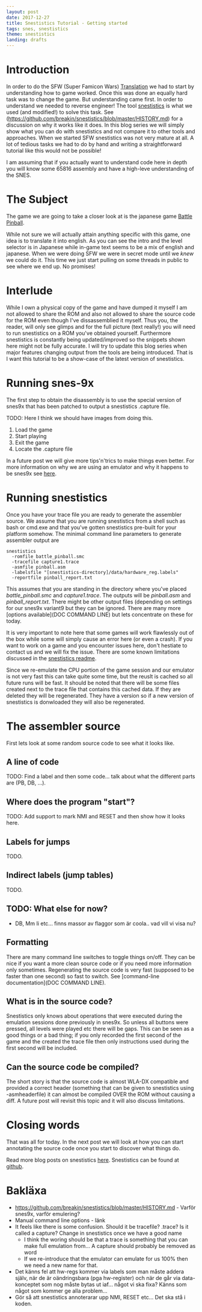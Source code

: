 ```yaml
---
layout: post
date: 2017-12-27
title: Snestistics Tutorial - Getting started
tags: snes, snestistics
theme: snestistics
landing: drafts
---
```

Introduction
============
In order to do the SFW (Super Famicon Wars)  [Translation](http://www.romhacking.net/translations/3354) we had to start by understanding how to game worked. Once this was done an equally hard task was to change the game. But understanding came first. In order to understand we needed to reverse engineer! The tool [snestistics](https://github.com/breakin/snestistics) is what we used (and modified!) to solve this task. See (https://github.com/breakin/snestistics/blob/master/HISTORY.md) for a discussion on why it works like it does. In this blog series we will simply show what you can do with snestistics and not compare it to other tools and approaches. When we started SFW snestistics was not very mature at all. A lot of tedious tasks we had to do by hand and writing a straightforward tutorial like this would not be possible!

I am assuming that if you actually want to understand code here in depth you will know some 65816 assembly and have a high-leve understanding of the SNES.

The Subject
===========
The game we are going to take a closer look at is the japanese game [Battle Pinball](https://www.youtube.com/watch?v=VKIM2FrK2zY).

While not sure we will actually attain anything specific with this game, one idea is to translate it into english. As you can see the intro and the level selector is in Japanese while in-game text seems to be a mix of english and japanese. When we were doing SFW we were in secret mode until we *knew* we could do it. This time we just start pulling on some threads in public to see where we end up. No promises!

Interlude
=========
While I own a physical copy of the game and have dumped it myself I am not allowed to share the ROM and also not allowed to share the source code for the ROM even though I've dissassemblied it myself. Thus you, the reader, will only see glimps and for the full picture (text really!) you will need to run snestistics on a ROM you've obtained yourself. Furthermore snestistics is constantly being updated/improved so the snippets shown here might not be fully accurate. I will try to update this blog series when major features changing output from the tools are being introduced. That is I want this tutorial to be a show-case of the latest version of snestistics.

Running snes-9x
================
The first step to obtain the disassembly is to use the special version of snes9x that has been patched to output a snestistics .capture file.

TODO: Here I think we should have images from doing this.

1. Load the game
2. Start playing
3. Exit the game
4. Locate the .capture file

In a future post we will give more tips'n'trics to make things even better.
For more information on why we are using an emulator and why it happens to be snes9x see [here](https://github.com/breakin/snestistics/blob/master/HISTORY.md).

Running snestistics
===================
Once you have your trace file you are ready to generate the assembler source. We assume that you are running snestistics from a shell such as bash or cmd.exe and that you've gotten snestistics pre-built for your platform somehow. The minimal command line parameters to generate assembler output are
~~~~~~~~~~~~~~~~
snestistics
  -romfile battle_pinball.smc
  -tracefile capture1.trace
  -asmfile pinball.asm
  -labelsfile "[snestistics-directory]/data/hardware_reg.labels"
  -reportfile pinball_report.txt
~~~~~~~~~~~~~~~~
This assumes that you are standing in the directory where you've placed _battle_pinball.smc_ and _capture1.trace_. The outputs will be _pinball.asm_ and _pinball_report.txt_. There might be other output files (depending on settings for our snes9x variant9 but they can be ignored. There are many more [options available](DOC COMMAND LINE) but lets concentrate on these for today.

It is very important to note here that some games will work flawlessly out of the box while some will simply cause an error here (or even a crash). If you want to work on a game and you encounter issues here, don't hestiate to contact us and we will fix the issue. There are some known limitations discussed in the [snestistics readme](https://github.com/breakin/snestistics/).

Since we re-emulate the CPU portion of the game session and our emulator is not very fast this can take quite some time, but the reuslt is cached so all future runs will be fast. It should be noted that there will be some files created next to the trace file that contains this cached data. If they are deleted they will be regenerated. They have a version so if a new version of snestistics is donwloaded they will also be regenerated.

The assembler source
====================
First lets look at some random source code to see what it looks like.

A line of code
--------------
TODO: Find a label and then some code... talk about what the different parts are (PB, DB, ...).

Where does the program "start"?
-------------------------------
TODO: Add support to mark NMI and RESET and then show how it looks here.

Labels for jumps
----------------
TODO.

Indirect labels (jump tables)
-----------------------------
TODO.

TODO: What else for now?
------------------------
* DB, Mm Ii etc... finns massor av flaggor som är coola.. vad vill vi visa nu?

Formatting
----------
There are many command line switches to toggle things on/off. They can be nice if you want a more clean source code or if you need more information only sometimes. Regenerating the source code is very fast (supposed to be faster than one second) so fast to switch. See [command-line documentation](DOC COMMAND LINE).

What is in the source code? 
---------------------------
Snestistics only knows about operations that were executed during the emulation sessions done previously in snes9x. So unless all buttons were pressed, all levels were played etc there will be gaps. This can be seen as a good things or a bad thing; if you only recorded the first second of the game and the created the trace file then only instructions used during the first second will be included. 

Can the source code be compiled?
--------------------------------
The short story is that the source code is almost WLA-DX compatible and provided a correct header (something that can be given to snestistics using -asmheaderfile) it can almost be compiled OVER the ROM without causing a diff. A future post will revisit this topic and it will also discuss limitations.

Closing words
=============
That was all for today. In the next post we will look at how you can start annotating the source code once you start to discover what things do.

Read more blog posts on snestistics [here](/snestistics.html).
Snestistics can be found at [github](https://github.com/breakin/snestistics).

Bakläxa
=======
* https://github.com/breakin/snestistics/blob/master/HISTORY.md - Varför snes9x, varför emulering?
* Manual command line options - länk
* It feels like there is some confusion. Should it be tracefile? .trace? Is it called a capture? Change in snestistics once we have a good name
	* I think the woring should be that a trace is something that you can make full emulation from... A capture should probably be removed as word
	* If we re-introduce that the emulator can emulate for us 100% then we need a new name for that.
* Det känns fel att hw-regs kommer via labels som man måste addera själv, när de är oändringsbara (pga hw-register) och när de går via data-konceptet som nog måste bytas ut iaf... något vi ska fixa? Känns som något som kommer ge alla problem...
* Gör så att snestistics annoterarar upp NMI, RESET etc... Det ska stå i koden.